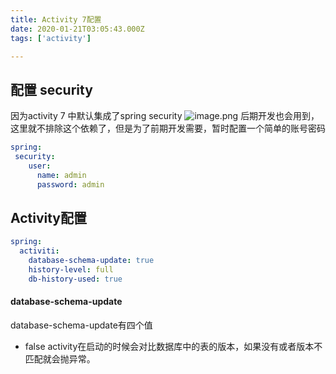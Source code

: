 ```yaml
---
title: Activity 7配置
date: 2020-01-21T03:05:43.000Z
tags: ['activity']

---
```



## 配置 security
因为activity 7 中默认集成了spring security
![image.png](/images/1579576346951-4cc94e95-8394-4c0a-993d-a0676a0666a3.png)
后期开发也会用到，这里就不排除这个依赖了，但是为了前期开发需要，暂时配置一个简单的账号密码
```yaml
spring: 
 security:
    user:
      name: admin
      password: admin
```


## Activity配置

```yaml
spring:
  activiti:
    database-schema-update: true
    history-level: full
    db-history-used: true
```

#### database-schema-update
database-schema-update有四个值

- false activity在启动的时候会对比数据库中的表的版本，如果没有或者版本不匹配就会抛异常。
